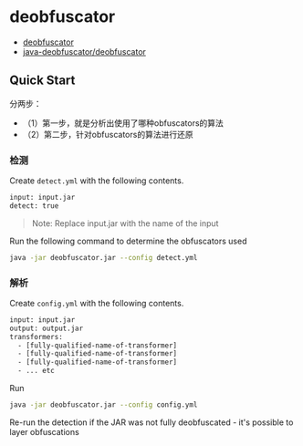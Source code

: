 # deobfuscator

- [deobfuscator](https://javadeobfuscator.com/)
- [java-deobfuscator/deobfuscator](https://github.com/java-deobfuscator/deobfuscator)

## Quick Start

分两步：

- （1）第一步，就是分析出使用了哪种obfuscators的算法
- （2）第二步，针对obfuscators的算法进行还原

### 检测

Create `detect.yml` with the following contents. 

```txt
input: input.jar
detect: true
```

> Note: Replace input.jar with the name of the input

Run the following command to determine the obfuscators used

```bash
java -jar deobfuscator.jar --config detect.yml
```

### 解析

Create `config.yml` with the following contents.

```txt
input: input.jar
output: output.jar
transformers:
  - [fully-qualified-name-of-transformer]
  - [fully-qualified-name-of-transformer]
  - [fully-qualified-name-of-transformer]
  - ... etc
```

Run

```bash
java -jar deobfuscator.jar --config config.yml
```

Re-run the detection if the JAR was not fully deobfuscated - it's possible to layer obfuscations


